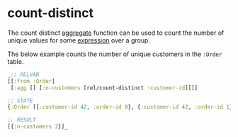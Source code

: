 # count-distinct

The count distinct [aggregate](aggregates.md) function can be used to count the number of unique values for some [expression](expr.md) over a group.

The below example counts the number of unique customers in the `:Order` table.

```clojure 
_;; RELVAR 
[[:from :Order]
 [:agg [] [:n-customers [rel/count-distinct :customer-id]]]]

;; STATE 
{:Order [{:customer-id 42, :order-id 0}, {:customer-id 42, :order-id 1}, {:customer-id 43, :order-id 2}]}

;; RESULT
[{:n-customers 2}]_
```